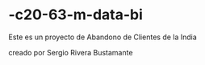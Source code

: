 # -c20-63-m-data-bi


Este es un proyecto de Abandono de Clientes de la India

creado por Sergio Rivera Bustamante

